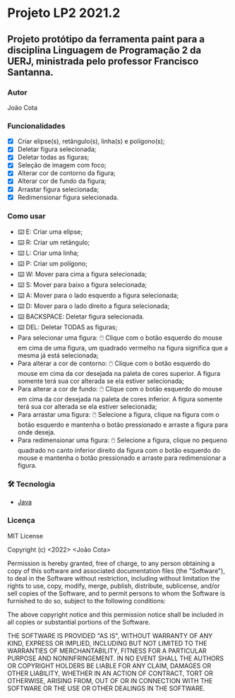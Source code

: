 # Projeto LP2 2021.2

## Projeto protótipo da ferramenta paint para a disciplina Linguagem de Programação 2 da UERJ, ministrada pelo professor Francisco Santanna.

### Autor 

João Cota

### Funcionalidades

- [x] Criar elipse(s), retângulo(s), linha(s) e polígono(s);
- [x] Deletar figura selecionada;
- [x] Deletar todas as figuras;
- [x] Seleção de imagem com foco;
- [x] Alterar cor de contorno da figura;
- [x] Alterar cor de fundo da figura;
- [x] Arrastar figura selecionada;
- [x] Redimensionar figura selecionada.

### Como usar

- :keyboard: E: Criar uma elipse;
- :keyboard: R: Criar um retângulo;
- :keyboard: L: Criar uma linha;
- :keyboard: P: Criar um polígono;
- :keyboard: W: Mover para cima a figura selecionada;
- :keyboard: S: Mover para baixo a figura selecionada;
- :keyboard: A: Mover para o lado esquerdo a figura selecionada;
- :keyboard: D: Mover para o lado direito a figura selecionada;
- :keyboard: BACKSPACE: Deletar figura selecionada.
- :keyboard: DEL: Deletar TODAS as figuras;
- Para selecionar uma figura: :computer_mouse: Clique com o botão esquerdo do mouse em cima de uma figura, um quadrado vermelho na figura significa que a mesma já está selecionada;
- Para alterar a cor de contorno: :computer_mouse: Clique com o botão esquerdo do mouse em cima da cor desejada na paleta de cores superior. A figura somente terá sua cor alterada se ela estiver selecionada;
- Para alterar a cor de fundo: :computer_mouse: Clique com o botão esquerdo do mouse em cima da cor desejada na paleta de cores inferior. A figura somente terá sua cor alterada se ela estiver selecionada;
- Para arrastar uma figura: :computer_mouse: Selecione a figura, clique na figura com o botão esquerdo e mantenha o botão pressionado e arraste a figura para onde deseja.
- Para redimensionar uma figura: :computer_mouse: Selecione a figura, clique no pequeno quadrado no canto inferior direito da figura com o botão esquerdo do mouse e mantenha o botão pressionado e arraste para redimensionar a figura.

### 🛠 Tecnologia

- [Java](https://www.oracle.com/java/technologies/downloads/)

### Licença

MIT License

Copyright (c) <2022> <João Cota>

Permission is hereby granted, free of charge, to any person obtaining a copy
of this software and associated documentation files (the "Software"), to deal
in the Software without restriction, including without limitation the rights
to use, copy, modify, merge, publish, distribute, sublicense, and/or sell
copies of the Software, and to permit persons to whom the Software is
furnished to do so, subject to the following conditions:

The above copyright notice and this permission notice shall be included in all
copies or substantial portions of the Software.

THE SOFTWARE IS PROVIDED "AS IS", WITHOUT WARRANTY OF ANY KIND, EXPRESS OR
IMPLIED, INCLUDING BUT NOT LIMITED TO THE WARRANTIES OF MERCHANTABILITY,
FITNESS FOR A PARTICULAR PURPOSE AND NONINFRINGEMENT. IN NO EVENT SHALL THE
AUTHORS OR COPYRIGHT HOLDERS BE LIABLE FOR ANY CLAIM, DAMAGES OR OTHER
LIABILITY, WHETHER IN AN ACTION OF CONTRACT, TORT OR OTHERWISE, ARISING FROM,
OUT OF OR IN CONNECTION WITH THE SOFTWARE OR THE USE OR OTHER DEALINGS IN THE
SOFTWARE.